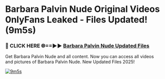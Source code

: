 # Barbara Palvin Nude Original Videos 0nlyFans Leaked - Files Updated! (9m5s)

<h3>🔴 CLICK HERE 🌐==►► <a href="https://tinyurl.com/yrmya6cz" rel="nofollow">Barbara Palvin Nude Updated Files</a></h3>

Get Barbara Palvin Nude and all content. Now you can access all videos and pictures of Barbara Palvin Nude. New Updated Files 2025!

[![9m5s](https://i.imgur.com/FMdXYCs.gif)](https://tinyurl.com/yrmya6cz)
